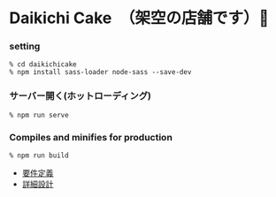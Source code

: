 # Daikichi Cake　（架空の店舗です）🎂

### setting

```
% cd daikichicake
% npm install sass-loader node-sass --save-dev
```

### サーバー開く(ホットローディング)

```
% npm run serve
```

### Compiles and minifies for production

```
% npm run build
```

- [要件定義](https://docs.google.com/spreadsheets/d/1ua170RNHM4LrqY8_uTKbRVWinn9tzG4CkiqQwHx5fSU/edit#gid=0)
- [詳細設計](https://docs.google.com/spreadsheets/d/1ktu9-Ivw0WOn3Sbca9B0QOGduyDYXLLWt4bKDOAY4Jk/edit#gid=0)
